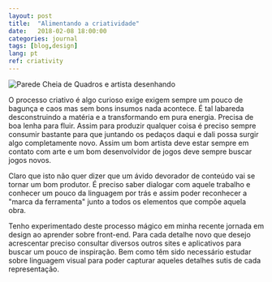 ```yaml
---
layout: post
title:  "Alimentando a criatividade"
date:   2018-02-08 18:00:00
categories: journal
tags: [blog,design]
lang: pt
ref: criativity
---
```


![Parede Cheia de Quadros e artista desenhando](https://images.unsplash.com/photo-1420802532821-8a885e88e95c?ixlib=rb-0.3.5&s=e484126bfe5468bcea7943fe70c11812&auto=format&fit=crop&w=967&q=80)

O processo criativo é algo curioso exige exigem sempre um pouco de bagunça e caos mas sem bons insumos nada acontece. É tal labareda desconstruindo a matéria e a transformando em pura energia. Precisa de boa lenha para fluir. Assim para produzir qualquer coisa é preciso sempre consumir bastante para que juntando os pedaços daqui e dali possa surgir algo completamente novo. Assim um bom artista deve estar sempre em contato com arte e um bom desenvolvidor de jogos deve sempre buscar jogos novos.

Claro que isto não quer dizer que um ávido devorador de conteúdo vai se tornar um bom produtor. É preciso saber dialogar com aquele trabalho e conhecer um pouco da linguagem por trás e assim poder reconhecer a "marca da ferramenta" junto a todos os elementos que compõe aquela obra.

Tenho experimentado deste processo mágico em minha recente jornada em design ao aprender sobre front-end. Para cada detalhe novo que desejo acrescentar preciso consultar diversos outros sites e aplicativos para buscar um pouco de inspiração. Bem como têm sido necessário estudar sobre linguagem visual para poder capturar aqueles detalhes sutis de cada representação.
